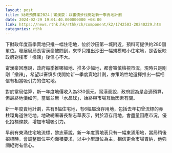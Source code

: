 ```yaml
---
layout: post
title: 財政預算案2024｜甯漢豪：以審慎步伐開始新一季賣地計劃
date: 2024-02-29 19:01:40.000000000 +08:00
link: https://news.rthk.hk/rthk/ch/component/k2/1742503-20240229.htm
categories: rthk
---
```


下財政年度首季賣地只推一幅住宅地，位於沙田第一城附近，預料可提供約280個單位。發展局局長甯漢豪被問到，來季只推出沙田一幅規模較小住宅地，是否反映政府對樓市「撤辣」後信心不大。

甯漢豪回應說，政府每季推哪幅地、推多少幅地，都會審慎檢視市況，現時只是剛剛「撤辣」，希望以審慎步伐開始新一季度賣地計劃，亦策略性地選擇推出一幅相信有相當吸引力的住宅地。

對於當局估算，新一年度地價收入為330億元。甯漢豪說，政府認為是合適預算，但最終地價如何，當局並無「水晶球」，始終與市場互動因素有關。

新一年度賣地計劃，共有8幅住宅地，有6幅屬滾存用地，包括去年初曾流標的赤柱環角道住宅地。地政總署署長黎志華表示，對於滾存用地，會盡量因應市況，優化招標條款，增加市場吸引力。

早前有東涌住宅地流標，黎志華說，新一年度賣地表只有一幅東涌用地，當局稍後招標時，會調整單位平均面積要求，以中小型單位為主，相信更合市場胃納，他強調絕對有信心。
